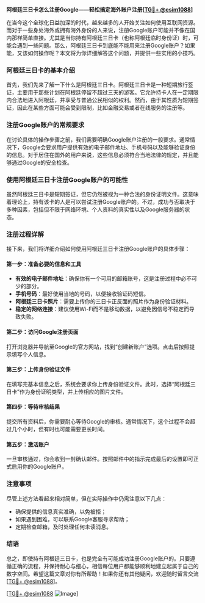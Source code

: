 **阿根廷三日卡怎么注册Google——轻松搞定海外账户注册[[TG💪+ @esim1088](https://t.me/s/esim1088)]**

在当今这个全球化日益加深的时代，越来越多的人开始关注如何使用互联网资源。而对于一些身处海外或拥有海外身份的人来说，注册Google账户可能并不像在国内那样简单直接。尤其是当你持有阿根廷三日卡（也称阿根廷临时身份证）时，可能会遇到一些问题。那么，阿根廷三日卡到底能不能用来注册Google账户？如果能，又该如何操作呢？本文将为你详细解答这个问题，并提供一些实用的小技巧。

### 阿根廷三日卡的基本介绍

首先，我们先来了解一下什么是阿根廷三日卡。阿根廷三日卡是一种短期旅行签证，主要用于那些计划在阿根廷停留不超过三天的游客。它允许持卡人在一定期限内合法地进入阿根廷，并享受与普通公民相似的权利。然而，由于其性质为短期签证，因此在某些方面可能会受到限制，比如金融交易或者在线服务的注册等。

### 注册Google账户的常规要求

在讨论具体的操作步骤之前，我们需要明确Google账户注册的一般要求。通常情况下，Google会要求用户提供有效的电子邮件地址、手机号码以及能够验证身份的信息。对于居住在国外的用户来说，这些信息必须符合当地法律的规定，并且能够通过Google的安全检查。

### 使用阿根廷三日卡注册Google账户的可能性

虽然阿根廷三日卡是短期签证，但它仍然被视为一种合法的身份证明文件。这意味着理论上，持有该卡的人是可以尝试注册Google账户的。不过，成功与否取决于多种因素，包括但不限于网络环境、个人资料的真实性以及Google服务器的状态。

### 注册过程详解

接下来，我们将详细介绍如何使用阿根廷三日卡注册Google账户的具体步骤：

#### 第一步：准备必要的信息和工具
- **有效的电子邮件地址**：确保你有一个可用的邮箱账号，这是注册过程中必不可少的部分。
- **手机号码**：最好使用当地的号码，以便接收验证码短信。
- **阿根廷三日卡照片**：需要上传你的三日卡正反面的照片作为身份验证材料。
- **稳定的网络连接**：建议使用Wi-Fi而不是移动数据，以避免因信号不稳定而导致失败。

#### 第二步：访问Google注册页面
打开浏览器并导航至Google的官方网站，找到“创建新账户”选项。点击后按照提示填写个人信息。

#### 第三步：上传身份验证文件
在填写完基本信息之后，系统会要求你上传身份验证文件。此时，选择“阿根廷三日卡”作为身份证明类型，并上传相应的图片文件。

#### 第四步：等待审核结果
提交所有资料后，你需要耐心等待Google的审核。通常情况下，这个过程不会超过几个小时，但有时也可能需要更长时间。

#### 第五步：激活账户
一旦审核通过，你会收到一封确认邮件。按照邮件中的指示完成最后的设置即可正式启用你的Google账户。

### 注意事项

尽管上述方法看起来相对简单，但在实际操作中仍需注意以下几点：
- 确保提供的信息真实准确，以免被拒；
- 如果遇到困难，可以联系Google客服寻求帮助；
- 定期检查邮箱，及时处理任何未读消息。

### 结语

总之，即使持有阿根廷三日卡，也是完全有可能成功注册Google账户的。只要遵循正确的流程，并保持耐心与细心，相信每位用户都能够顺利地建立起属于自己的数字空间。希望这篇文章对你有所帮助！如果你还有其他疑问，欢迎随时留言交流[[TG💪+ @esim1088](https://t.me/s/esim1088)]。

[[TG💪+ @esim1088](https://t.me/s/esim1088) ![Image](https://i.postimg.cc/4NQfJmqS/Snipaste-2025-05-13-00-14-12.png)]